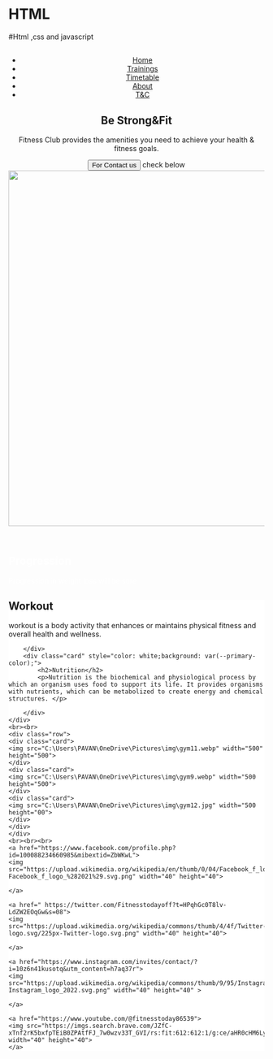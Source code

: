 # HTML
#Html ,css and javascript
<!DOCTYPE html>
<html>
<head>
	<meta charset="utf-8">
	<meta name="viewport" content="width=device-width, initial-scale=1">
	<title>GYM To Train Fitness</title>
	<link rel="stylesheet" type="text/css" href="style.css">
</head>
<body>
	<header>
		<nav>
			<h2 class="logo"></h2>
			<ul>
				<a href="C:\Users\PAVAN\OneDrive\Documents\index.html"><li>Home</li></a>
				<a href="C:\Users\PAVAN\OneDrive\Documents\trainings.html"><li>Trainings</li></a>
				<a href="C:\Users\PAVAN\OneDrive\DOcuments\timetable.html"><li>Timetable</li></a>
				<a href="C:\Users\PAVAN\OneDrive\Documents\about.html"><li>About</li></a>
				<a href="C:\Users\PAVAN\OneDrive\Documents\t&c.html"><li>T&C</li></a>
			</ul>
		</nav>
		<div class="row">
		<div class="banner">
			<div class="intro">
				<h2>Be Strong&Fit</h2>
				<p>Fitness Club provides the amenities you need to achieve your health & fitness goals.</p>
				<button class="btn">For Contact us</button> check below
			</div>
			<div>
			<img src="C:\Users\PAVAN\OneDrive\Pictures\img\fit.jpg" width="1500" height="700">
			</div>
		</div>
		</div>
	</header>
	<div class="row">
		<div class="card" style="color: white;background: var(--secondary-color);">
			<h2>Progression</h2>
			<p>Progression in weight loss will be sure</p>
		</div>
		<div class="card" style="background: white;">
			<h2 style="color: var(--primary-color);">Workout</h2>
			<p style="color: var(--secondary-color);">workout is a body activity that enhances or maintains physical fitness and overall health and wellness.</p>
			
		</div>
		<div class="card" style="color: white;background: var(--primary-color);">
			<h2>Nutrition</h2>
			<p>Nutrition is the biochemical and physiological process by which an organism uses food to support its life. It provides organisms with nutrients, which can be metabolized to create energy and chemical structures. </p>
			
		</div>
	</div>
	<br><br>
	<div class="row">
	<div class="card">
	<img src="C:\Users\PAVAN\OneDrive\Pictures\img\gym11.webp" width="500" height="500">
	</div>
	<div class="card">
	<img src="C:\Users\PAVAN\OneDrive\Pictures\img\gym9.webp" width="500 height="500">
	</div>
	<div class="card">
	<img src="C:\Users\PAVAN\OneDrive\Pictures\img\gym12.jpg" width="500 height="00">
	</div>
	</div>
	</div>
	<br><br><br>
	<a href="https://www.facebook.com/profile.php?id=100088234660985&mibextid=ZbWKwL">
	<img src="https://upload.wikimedia.org/wikipedia/en/thumb/0/04/Facebook_f_logo_%282021%29.svg/225px-Facebook_f_logo_%282021%29.svg.png" width="40" height="40">
	
	</a>
	
	<a href=" https://twitter.com/Fitnesstodayoff?t=HPqhGc0T8lv-LdZW2EOqGw&s=08">
	<img src="https://upload.wikimedia.org/wikipedia/commons/thumb/4/4f/Twitter-logo.svg/225px-Twitter-logo.svg.png" width="40" height="40">
	
	</a>
	
	<a href="https://www.instagram.com/invites/contact/?i=10z6n41kusotq&utm_content=h7aq37r">
	<img src="https://upload.wikimedia.org/wikipedia/commons/thumb/9/95/Instagram_logo_2022.svg/225px-Instagram_logo_2022.svg.png" width="40" height="40" >
	
	</a>
	
	<a href="https://www.youtube.com/@fitnesstoday86539">
	<img src="https://imgs.search.brave.com/JZfC-xTnf2rK5bxfpTEiB0ZPAtfFJ_7w0wzv33T_GVI/rs:fit:612:612:1/g:ce/aHR0cHM6Ly9zdGF0/aWMud2lraWEubm9j/b29raWUubmV0L2lw/b2QvaW1hZ2VzL2Uv/ZTcvWW91VHViZV9p/T1NfMjAxOS5wbmcv/cmV2aXNpb24vbGF0/ZXN0P2NiPTIwMjAw/NjEwMTgwNzU2" width="40" height="40">
	</a>
	
</body>
</html>
